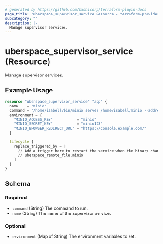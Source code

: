 ```yaml
---
# generated by https://github.com/hashicorp/terraform-plugin-docs
page_title: "uberspace_supervisor_service Resource - terraform-provider-uberspace"
subcategory: ""
description: |-
  Manage supervisor services.
---
```


# uberspace_supervisor_service (Resource)

Manage supervisor services.

## Example Usage

```terraform
resource "uberspace_supervisor_service" "app" {
  name    = "minio"
  command = "/home/isabell/bin/minio server /home/isabell/minio --address 0.0.0.0:9000 --console-address 0.0.0.0:9001"
  environment = {
    "MINIO_ACCESS_KEY"           = "minio"
    "MINIO_SECRET_KEY"           = "minio123"
    "MINIO_BROWSER_REDIRECT_URL" = "https://console.example.com/"
  }

  lifecycle {
    replace_triggered_by = [
      // Add a trigger here to restart the service when the binary changes
      // uberspace_remote_file.minio
    ]
  }
}
```

<!-- schema generated by tfplugindocs -->
## Schema

### Required

- `command` (String) The command to run.
- `name` (String) The name of the supervisor service.

### Optional

- `environment` (Map of String) The environment variables to set.
